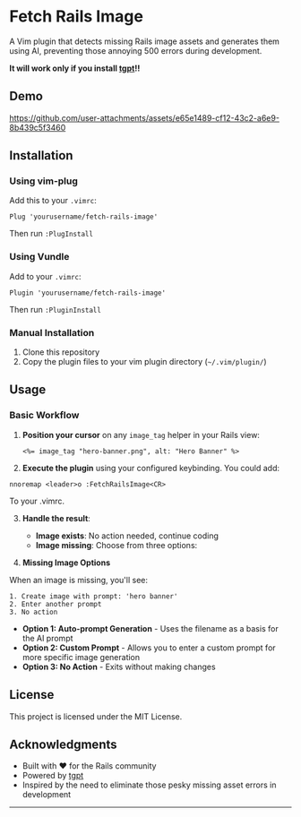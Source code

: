 # Fetch Rails Image

A Vim plugin that detects missing Rails image assets and generates them using AI, preventing those annoying 500 errors during development.

**It will work only if you install [tgpt](https://github.com/aandrew-me/tgpt)!!**

## Demo


https://github.com/user-attachments/assets/e65e1489-cf12-43c2-a6e9-8b439c5f3460



## Installation

### Using vim-plug

Add this to your `.vimrc`:

```vim
Plug 'yourusername/fetch-rails-image'
```

Then run `:PlugInstall`

### Using Vundle

Add to your `.vimrc`:

```vim
Plugin 'yourusername/fetch-rails-image'
```

Then run `:PluginInstall`

### Manual Installation

1. Clone this repository
2. Copy the plugin files to your vim plugin directory (`~/.vim/plugin/`)

## Usage

### Basic Workflow

1. **Position your cursor** on any `image_tag` helper in your Rails view:
   ```erb
   <%= image_tag "hero-banner.png", alt: "Hero Banner" %>
   ```

2. **Execute the plugin** using your configured keybinding. You could add: 
```vim
nnoremap <leader>o :FetchRailsImage<CR>
```
To your .vimrc. 

3. **Handle the result**:
   - **Image exists**: No action needed, continue coding
   - **Image missing**: Choose from three options:

4. **Missing Image Options**

When an image is missing, you'll see:

```
1. Create image with prompt: 'hero banner'
2. Enter another prompt
3. No action
```

   - **Option 1: Auto-prompt Generation** - Uses the filename as a basis for the AI prompt
   - **Option 2: Custom Prompt** - Allows you to enter a custom prompt for more specific image generation
   - **Option 3: No Action** - Exits without making changes


## License

This project is licensed under the MIT License. 

## Acknowledgments

- Built with ❤️ for the Rails community
- Powered by [tgpt](https://github.com/aandrew-me/tgpt)
- Inspired by the need to eliminate those pesky missing asset errors in development

---
